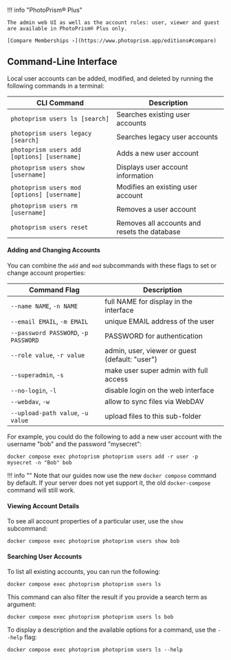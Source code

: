 !!! info "PhotoPrism® Plus"

    The admin web UI as well as the account roles: user, viewer and guest are available in PhotoPrism® Plus only.
    
    [Compare Memberships ›](https://www.photoprism.app/editions#compare)

## Command-Line Interface

Local user accounts can be added, modified, and deleted by running the following commands in a terminal:

| CLI Command                                 | Description                                  |
|---------------------------------------------|----------------------------------------------|
| `photoprism users ls [search]`              | Searches existing user accounts              |
| `photoprism users legacy [search]`          | Searches legacy user accounts                |
| `photoprism users add [options] [username]` | Adds a new user account                      |
| `photoprism users show [username]`          | Displays user account information            |
| `photoprism users mod [options] [username]` | Modifies an existing user account            |
| `photoprism users rm [username]`            | Removes a user account                       |
| `photoprism users reset`                    | Removes all accounts and resets the database |

#### Adding and Changing Accounts

You can combine the `add` and `mod` subcommands with these flags to set or change account properties:

| Command Flag                         | Description                                    |
|--------------------------------------|------------------------------------------------|
| `--name NAME`, `-n NAME`             | full NAME for display in the interface         |
| `--email EMAIL`, `-m EMAIL`          | unique EMAIL address of the user               |
| `--password PASSWORD`, `-p PASSWORD` | PASSWORD for authentication                    |
| `--role value`, `-r value`           | admin, user, viewer or guest (default: "user") |
| `--superadmin`, `-s`                 | make user super admin with full access         |
| `--no-login`, `-l`                   | disable login on the web interface             |
| `--webdav`, `-w`                     | allow to sync files via WebDAV                 |
| `--upload-path value`, `-u value`    | upload files to this sub-folder                |

For example, you could do the following to add a new user account with the username "bob" and the password "mysecret":

```
docker compose exec photoprism photoprism users add -r user -p mysecret -n "Bob" bob
```

!!! info ""
    Note that our guides now use the new `docker compose` command by default. If your server does not yet support it, the old `docker-compose` command will still work.

#### Viewing Account Details

To see all account properties of a particular user, use the `show` subcommand:

```
docker compose exec photoprism photoprism users show bob
```

#### Searching User Accounts

To list all existing accounts, you can run the following:

```
docker compose exec photoprism photoprism users ls
```

This command can also filter the result if you provide a search term as argument:

```
docker compose exec photoprism photoprism users ls bob
```

To display a description and the available options for a command, use the `--help` flag:

```
docker compose exec photoprism photoprism users ls --help
```

